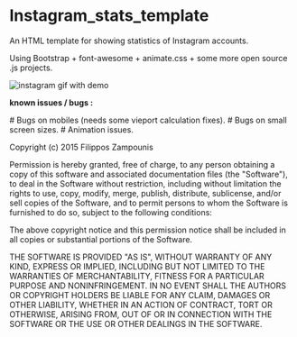 # Instagram_stats_template
An HTML template for showing statistics of Instagram accounts.

Using Bootstrap + font-awesome + animate.css + some more open source .js projects.

![instagram gif with demo](Instagram.gif)

**known issues / bugs :**

 \# Bugs on mobiles (needs some vieport calculation fixes).
 \# Bugs on small screen sizes.
 \# Animation issues.

Copyright (c) 2015 Filippos Zampounis

Permission is hereby granted, free of charge, to any person obtaining a copy
of this software and associated documentation files (the "Software"), to deal
in the Software without restriction, including without limitation the rights
to use, copy, modify, merge, publish, distribute, sublicense, and/or sell
copies of the Software, and to permit persons to whom the Software is
furnished to do so, subject to the following conditions:

The above copyright notice and this permission notice shall be included in all
copies or substantial portions of the Software.

THE SOFTWARE IS PROVIDED "AS IS", WITHOUT WARRANTY OF ANY KIND, EXPRESS OR
IMPLIED, INCLUDING BUT NOT LIMITED TO THE WARRANTIES OF MERCHANTABILITY,
FITNESS FOR A PARTICULAR PURPOSE AND NONINFRINGEMENT. IN NO EVENT SHALL THE
AUTHORS OR COPYRIGHT HOLDERS BE LIABLE FOR ANY CLAIM, DAMAGES OR OTHER
LIABILITY, WHETHER IN AN ACTION OF CONTRACT, TORT OR OTHERWISE, ARISING FROM,
OUT OF OR IN CONNECTION WITH THE SOFTWARE OR THE USE OR OTHER DEALINGS IN THE
SOFTWARE.
